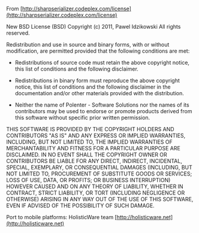 From [http://sharpserializer.codeplex.com/license](http://sharpserializer.codeplex.com/license)

New BSD License (BSD)
Copyright (c) 2011, Pawel Idzikowski
All rights reserved.

Redistribution and use in source and binary forms, with or without modification, 
are permitted provided that the following conditions are met:

* Redistributions of source code must retain the above copyright notice, this list 
of conditions and the following disclaimer.

* Redistributions in binary form must reproduce the above copyright notice, this list 
of conditions and the following disclaimer in the documentation and/or other materials 
provided with the distribution.

* Neither the name of Polenter - Software Solutions nor the names of its contributors 
may be used to endorse or promote products derived from this software without specific 
prior written permission.

THIS SOFTWARE IS PROVIDED BY THE COPYRIGHT HOLDERS AND CONTRIBUTORS "AS IS" AND ANY 
EXPRESS OR IMPLIED WARRANTIES, INCLUDING, BUT NOT LIMITED TO, THE IMPLIED WARRANTIES 
OF MERCHANTABILITY AND FITNESS FOR A PARTICULAR PURPOSE ARE DISCLAIMED. IN NO EVENT 
SHALL THE COPYRIGHT OWNER OR CONTRIBUTORS BE LIABLE FOR ANY DIRECT, INDIRECT, INCIDENTAL, 
SPECIAL, EXEMPLARY, OR CONSEQUENTIAL DAMAGES (INCLUDING, BUT NOT LIMITED TO, PROCUREMENT 
OF SUBSTITUTE GOODS OR SERVICES; LOSS OF USE, DATA, OR PROFITS; OR BUSINESS INTERRUPTION) 
HOWEVER CAUSED AND ON ANY THEORY OF LIABILITY, WHETHER IN CONTRACT, STRICT LIABILITY, OR 
TORT (INCLUDING NEGLIGENCE OR OTHERWISE) ARISING IN ANY WAY OUT OF THE USE OF THIS 
SOFTWARE, EVEN IF ADVISED OF THE POSSIBILITY OF SUCH DAMAGE.


Port to mobile platforms: HolisticWare team [http://holisticware.net](http://holisticware.net)